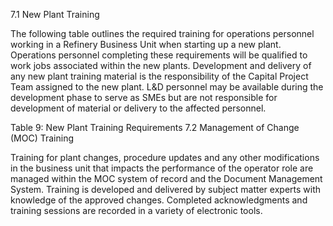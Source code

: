 7.1 New Plant Training

The following table outlines the required training for operations personnel working in a Refinery Business Unit when starting up a new plant. Operations personnel completing these requirements will be qualified to work jobs associated within the new plants. Development and delivery of any new plant training material is the responsibility of the Capital Project Team assigned to the new plant. L&D personnel may be available during the development phase to serve as SMEs but are not responsible for development of material or delivery to the affected personnel.

Table 9: New Plant Training Requirements
7.2 Management of Change (MOC) Training

Training for plant changes, procedure updates and any other modifications in the business unit that impacts the performance of the operator role are managed within the MOC system of record and the Document Management System. Training is developed and delivered by subject matter experts with knowledge of the approved changes. Completed acknowledgments and training sessions are recorded in a variety of electronic tools.